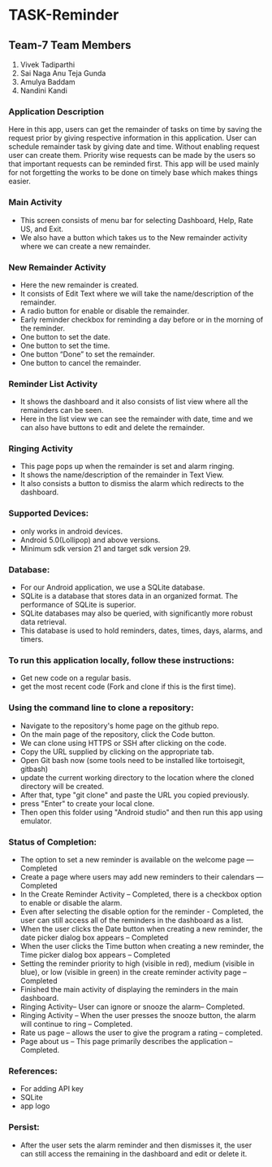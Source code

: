 # TASK-Reminder

## Team-7 Team Members
1. Vivek Tadiparthi
2. Sai Naga Anu Teja Gunda
3. Amulya Baddam
4. Nandini Kandi

### Application Description
Here in this app, users can get the remainder of tasks on time by saving the request prior by giving respective information in this application. User can schedule remainder task by giving date and time. Without enabling request user can create them. Priority wise requests can be made by the users so that important requests can be reminded first. This app will be used mainly for not forgetting the works to be done on timely base which makes things easier.

### Main Activity
- This screen consists of menu bar for selecting Dashboard, Help, Rate US, and Exit.
- We also have a button which takes us to the New remainder activity where we can create a new remainder.

### New Remainder Activity
- Here the new remainder is created.
-	It consists of Edit Text where we will take the name/description of the remainder.
-	A radio button for enable or disable the remainder.
-	Early reminder checkbox for reminding a day before or in the morning of the reminder.
-	One button to set the date.
-	One button to set the time.
-	One button “Done” to set the remainder.
- One button to cancel the remainder.	

### Reminder List Activity

- It shows the dashboard and it also consists of list view where all the remainders can be seen.
- Here in the list view we can see the remainder with date, time and we can also have buttons to edit and delete the remainder.

### Ringing Activity

- This page pops up when the remainder is set and alarm ringing.
- It shows the name/description of the remainder in Text View.
- It also consists a button to dismiss the alarm which redirects to the dashboard.

### Supported Devices:

-	only works in android devices.
-	Android 5.0(Lollipop) and above versions.
-	Minimum sdk version 21 and target sdk version 29.

### Database:

-	For our Android application, we use a SQLite database.
-	SQLite is a database that stores data in an organized format. The performance of SQLite is superior.
-	SQLite databases may also be queried, with significantly more robust data retrieval.
-	This database is used to hold reminders, dates, times, days, alarms, and timers.

### To run this application locally, follow these instructions:

-	Get new code on a regular basis. 
-	get the most recent code (Fork and clone if this is the first time).

### Using the command line to clone a repository:

-	Navigate to the repository's home page on the github repo.
-	On the main page of the repository, click the Code button.
-	We can clone using HTTPS or SSH after clicking on the code.
-	Copy the URL supplied by clicking on the appropriate tab.
-	Open Git bash now (some tools need to be installed like tortoisegit, gitbash)
-	update the current working directory to the location where the cloned directory will be created.
-	After that, type "git clone" and paste the URL you copied previously.
-	press "Enter" to create your local clone.
-	Then open this folder using "Android studio" and then run this app using emulator.

### Status of Completion:

-	The option to set a new reminder is available on the welcome page — Completed
-	Create a page where users may add new reminders to their calendars — Completed
-	In the Create Reminder Activity – Completed, there is a checkbox option to enable or disable the alarm.
-	Even after selecting the disable option for the reminder - Completed, the user can still access all of the reminders in the dashboard as a list.
-	When the user clicks the Date button when creating a new reminder, the date picker dialog box appears – Completed
-	When the user clicks the Time button when creating a new reminder, the Time picker dialog box appears – Completed
-	Setting the reminder priority to high (visible in red), medium (visible in blue), or low (visible in green) in the create reminder activity page – Completed
-	Finished the main activity of displaying the reminders in the main dashboard.
-	Ringing Activity– User can ignore or snooze the alarm– Completed.
-	Ringing Activity – When the user presses the snooze button, the alarm will continue to ring – Completed.
-	Rate us page – allows the user to give the program a rating – completed.
-	Page about us – This page primarily describes the application – Completed.

### References:

-	For adding API key
-	SQLite
-	app logo

### Persist: 

- After the user sets the alarm reminder and then dismisses it, the user can still access the remaining in the dashboard and edit or delete it.

